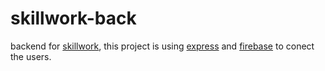 # skillwork-back

backend for [skillwork](https://github.com/develop1997/skillwork), this project is using [express](https://expressjs.com/) and [firebase](https://firebase.google.com/) to conect the users.